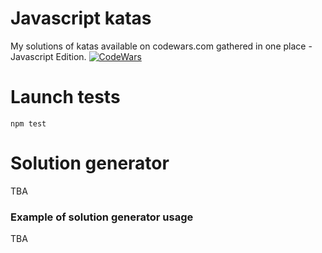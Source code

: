 # Javascript katas
My solutions of katas available on codewars.com gathered in one place - Javascript Edition.
[![CodeWars](https://www.codewars.com/users/Wojcirej/badges/large)](https://www.codewars.com/users/Wojcirej/badges/large "My Honor Badge")
# Launch tests
`npm test`
# Solution generator
TBA
### Example of solution generator usage
TBA
